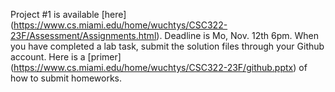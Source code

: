Project #1 is available [here] (https://www.cs.miami.edu/home/wuchtys/CSC322-23F/Assessment/Assignments.html). Deadline is Mo, Nov. 12th 6pm. When you have completed a lab task, submit the solution files through your Github account. Here is a [primer] (https://www.cs.miami.edu/home/wuchtys/CSC322-23F/github.pptx) of how to submit homeworks.
